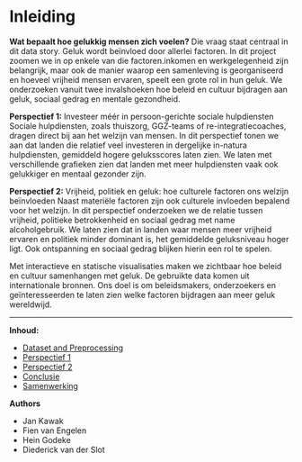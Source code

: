 # Inleiding
**Wat bepaalt hoe gelukkig mensen zich voelen?** Die vraag staat centraal in dit data story.
Geluk wordt beïnvloed door allerlei factoren. In dit project zoomen we in op enkele van die factoren.inkomen en werkgelegenheid zijn belangrijk, maar ook de manier waarop een samenleving is georganiseerd en hoeveel vrijheid mensen ervaren, speelt een grote rol in hun geluk. We onderzoeken vanuit twee invalshoeken hoe beleid en cultuur bijdragen aan geluk, sociaal gedrag en mentale gezondheid.

**Perspectief 1:** Investeer méér in persoon-gerichte sociale hulpdiensten Sociale hulpdiensten, zoals thuiszorg, GGZ-teams of re-integratiecoaches, dragen direct bij aan het welzijn van mensen. In dit perspectief tonen we aan dat landen die relatief veel investeren in dergelijke in-natura hulpdiensten, gemiddeld hogere geluksscores laten zien. We laten met verschillende grafieken zien dat landen met meer hulpdiensten vaak ook gelukkiger en mentaal gezonder zijn.

**Perspectief 2:** Vrijheid, politiek en geluk: hoe culturele factoren ons welzijn beïnvloeden Naast materiële factoren zijn ook culturele invloeden bepalend voor het welzijn. In dit perspectief onderzoeken we de relatie tussen vrijheid, politieke betrokkenheid en sociaal gedrag met name alcoholgebruik. We laten zien dat in landen waar mensen meer vrijheid ervaren en politiek minder dominant is, het gemiddelde geluksniveau hoger ligt. Ook ontspanning en sociaal gedrag blijken hierin een rol te spelen.

Met interactieve en statische visualisaties maken we zichtbaar hoe beleid en cultuur samenhangen met geluk. De gebruikte data komen uit internationale bronnen. Ons doel is om beleidsmakers, onderzoekers en geïnteresseerden te laten zien welke factoren bijdragen aan meer geluk wereldwijd.


---

**Inhoud:**

- [Dataset and Preprocessing](preprocessing.md)  
- [Perspectief 1](perspectief_1.ipynb)  
- [Perspectief 2](perspectief_2.ipynb)  
- [Conclusie](conclusie.md)  
- [Samenwerking](samenwerking.md)

**Authors**
- Jan Kawak
- Fien van Engelen
- Hein Godeke
- Diederick van der Slot
